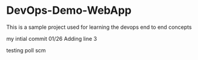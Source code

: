 # DevOps-Demo-WebApp
This is a sample project used for learning the devops end to end concepts

my intial commit 01/26
Adding line 3

testing poll scm
